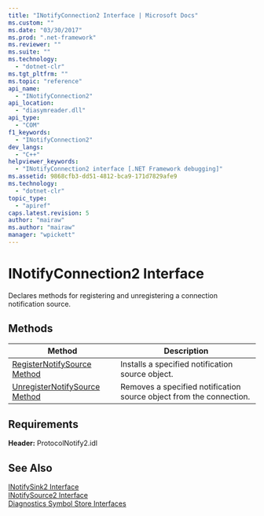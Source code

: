 ```yaml
---
title: "INotifyConnection2 Interface | Microsoft Docs"
ms.custom: ""
ms.date: "03/30/2017"
ms.prod: ".net-framework"
ms.reviewer: ""
ms.suite: ""
ms.technology: 
  - "dotnet-clr"
ms.tgt_pltfrm: ""
ms.topic: "reference"
api_name: 
  - "INotifyConnection2"
api_location: 
  - "diasymreader.dll"
api_type: 
  - "COM"
f1_keywords: 
  - "INotifyConnection2"
dev_langs: 
  - "C++"
helpviewer_keywords: 
  - "INotifyConnection2 interface [.NET Framework debugging]"
ms.assetid: 9868cfb3-dd51-4812-bca9-171d7829afe9
ms.technology: 
  - "dotnet-clr"
topic_type: 
  - "apiref"
caps.latest.revision: 5
author: "mairaw"
ms.author: "mairaw"
manager: "wpickett"
---
```

# INotifyConnection2 Interface
Declares methods for registering and unregistering a connection notification source.  
  
## Methods  
  
|Method|Description|  
|------------|-----------------|  
|[RegisterNotifySource Method](../../../../docs/framework/unmanaged-api/diagnostics/inotifyconnection2-registernotifysource-method.md)|Installs a specified notification source object.|  
|[UnregisterNotifySource Method](../../../../docs/framework/unmanaged-api/diagnostics/inotifyconnection2-unregisternotifysource-method.md)|Removes a specified notification source object from the connection.|  
  
## Requirements  
 **Header:** ProtocolNotify2.idl  
  
## See Also  
 [INotifySink2 Interface](../../../../docs/framework/unmanaged-api/diagnostics/inotifysink2-interface.md)   
 [INotifySource2 Interface](../../../../docs/framework/unmanaged-api/diagnostics/inotifysource2-interface.md)   
 [Diagnostics Symbol Store Interfaces](../../../../docs/framework/unmanaged-api/diagnostics/diagnostics-symbol-store-interfaces.md)